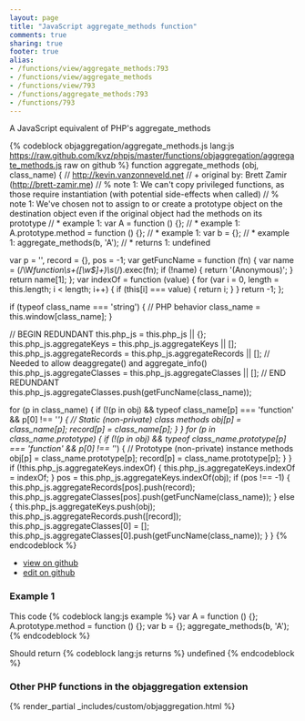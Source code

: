 ```yaml
---
layout: page
title: "JavaScript aggregate_methods function"
comments: true
sharing: true
footer: true
alias:
- /functions/view/aggregate_methods:793
- /functions/view/aggregate_methods
- /functions/view/793
- /functions/aggregate_methods:793
- /functions/793
---
```

<!-- Generated by Rakefile:build -->
A JavaScript equivalent of PHP's aggregate_methods

{% codeblock objaggregation/aggregate_methods.js lang:js https://raw.github.com/kvz/phpjs/master/functions/objaggregation/aggregate_methods.js raw on github %}
function aggregate_methods (obj, class_name) {
  // http://kevin.vanzonneveld.net
  // +   original by: Brett Zamir (http://brett-zamir.me)
  // %          note 1: We can't copy privileged functions, as those require instantiation (with potential side-effects when called)
  // %          note 1: We've chosen not to assign to or create a prototype object on the destination object even if the original object had the methods on its prototype
  // *     example 1: var A = function () {};
  // *     example 1: A.prototype.method = function () {};
  // *     example 1: var b = {};
  // *     example 1: aggregate_methods(b, 'A');
  // *     returns 1: undefined

  var p = '',
    record = {},
    pos = -1;
  var getFuncName = function (fn) {
    var name = (/\W*function\s+([\w\$]+)\s*\(/).exec(fn);
    if (!name) {
      return '(Anonymous)';
    }
    return name[1];
  };
  var indexOf = function (value) {
    for (var i = 0, length = this.length; i < length; i++) {
      if (this[i] === value) {
        return i;
      }
    }
    return -1;
  };

  if (typeof class_name === 'string') { // PHP behavior
    class_name = this.window[class_name];
  }

  // BEGIN REDUNDANT
  this.php_js = this.php_js || {};
  this.php_js.aggregateKeys = this.php_js.aggregateKeys || [];
  this.php_js.aggregateRecords = this.php_js.aggregateRecords || []; // Needed to allow deaggregate() and aggregate_info()
  this.php_js.aggregateClasses = this.php_js.aggregateClasses || [];
  // END REDUNDANT
  this.php_js.aggregateClasses.push(getFuncName(class_name));

  for (p in class_name) {
    if (!(p in obj) && typeof class_name[p] === 'function' && p[0] !== '_') { // Static (non-private) class methods
      obj[p] = class_name[p];
      record[p] = class_name[p];
    }
  }
  for (p in class_name.prototype) {
    if (!(p in obj) && typeof class_name.prototype[p] === 'function' && p[0] !== '_') { // Prototype (non-private) instance methods
      obj[p] = class_name.prototype[p];
      record[p] = class_name.prototype[p];
    }
  }
  if (!this.php_js.aggregateKeys.indexOf) {
    this.php_js.aggregateKeys.indexOf = indexOf;
  }
  pos = this.php_js.aggregateKeys.indexOf(obj);
  if (pos !== -1) {
    this.php_js.aggregateRecords[pos].push(record);
    this.php_js.aggregateClasses[pos].push(getFuncName(class_name));
  } else {
    this.php_js.aggregateKeys.push(obj);
    this.php_js.aggregateRecords.push([record]);
    this.php_js.aggregateClasses[0] = [];
    this.php_js.aggregateClasses[0].push(getFuncName(class_name));
  }
}
{% endcodeblock %}

 - [view on github](https://github.com/kvz/phpjs/blob/master/functions/objaggregation/aggregate_methods.js)
 - [edit on github](https://github.com/kvz/phpjs/edit/master/functions/objaggregation/aggregate_methods.js)

### Example 1
This code
{% codeblock lang:js example %}
var A = function () {};
A.prototype.method = function () {};
var b = {};
aggregate_methods(b, 'A');
{% endcodeblock %}

Should return
{% codeblock lang:js returns %}
undefined
{% endcodeblock %}


### Other PHP functions in the objaggregation extension
{% render_partial _includes/custom/objaggregation.html %}
